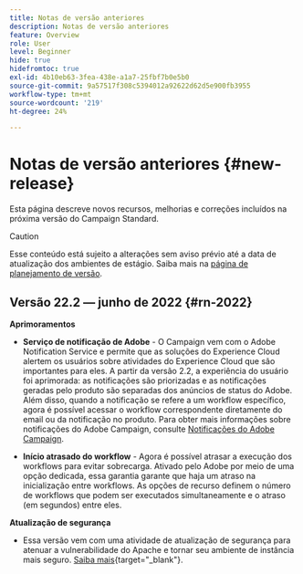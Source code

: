 ```yaml
---
title: Notas de versão anteriores
description: Notas de versão anteriores
feature: Overview
role: User
level: Beginner
hide: true
hidefromtoc: true
exl-id: 4b10eb63-3fea-438e-a1a7-25fbf7b0e5b0
source-git-commit: 9a57517f308c5394012a92622d62d5e900fb3955
workflow-type: tm+mt
source-wordcount: '219'
ht-degree: 24%

---
```


# Notas de versão anteriores {#new-release}

Esta página descreve novos recursos, melhorias e correções incluídos na próxima versão do Campaign Standard.

>[!CAUTION]
>
> Esse conteúdo está sujeito a alterações sem aviso prévio até a data de atualização dos ambientes de estágio. Saiba mais na [página de planejamento de versão](../../rn/using/release-planning.md).

## Versão 22.2 — junho de 2022 {#rn-2022}

**Aprimoramentos**

* **Serviço de notificação de Adobe** - O Campaign vem com o Adobe Notification Service e permite que as soluções do Experience Cloud alertem os usuários sobre atividades do Experience Cloud que são importantes para eles. A partir da versão 2.2, a experiência do usuário foi aprimorada: as notificações são priorizadas e as notificações geradas pelo produto são separadas dos anúncios de status do Adobe. Além disso, quando a notificação se refere a um workflow específico, agora é possível acessar o workflow correspondente diretamente do email ou da notificação no produto.  Para obter mais informações sobre notificações do Adobe Campaign, consulte [Notificações do Adobe Campaign](../../administration/using/sending-internal-notifications.md).

* **Início atrasado do workflow** - Agora é possível atrasar a execução dos workflows para evitar sobrecarga. Ativado pelo Adobe por meio de uma opção dedicada, essa garantia garante que haja um atraso na inicialização entre workflows. As opções de recurso definem o número de workflows que podem ser executados simultaneamente e o atraso (em segundos) entre eles.


**Atualização de segurança**

* Essa versão vem com uma atividade de atualização de segurança para atenuar a vulnerabilidade do Apache e tornar seu ambiente de instância mais seguro. [Saiba mais](https://experienceleague.adobe.com/docs/campaign-classic/using/technotes/technote-migration/acc-apache-upgrade.html){target=&quot;_blank&quot;}.

